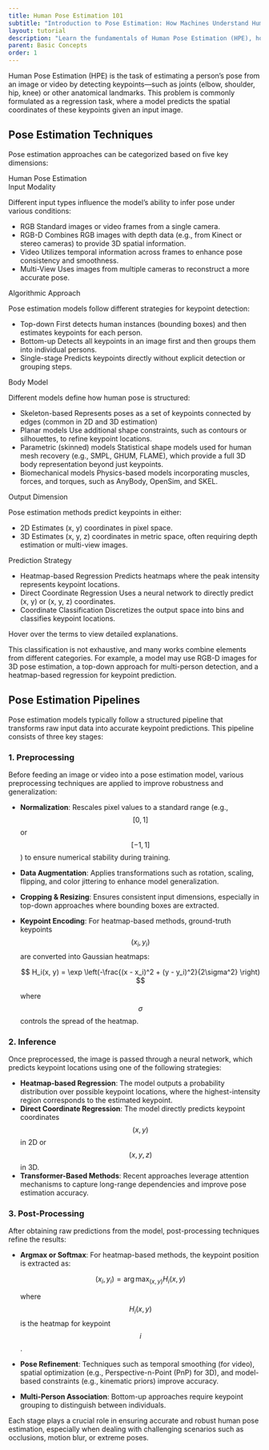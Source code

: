 ```yaml
---
title: Human Pose Estimation 101
subtitle: "Introduction to Pose Estimation: How Machines Understand Human Motion"
layout: tutorial
description: "Learn the fundamentals of Human Pose Estimation (HPE), how it works, and its applications in AI-powered motion tracking."
parent: Basic Concepts
order: 1
---
```


Human Pose Estimation (HPE) is the task of estimating a person’s pose from an image or video by detecting keypoints—such as joints (elbow, shoulder, hip, knee) or other anatomical landmarks. This problem is commonly formulated as a regression task, where a model predicts the spatial coordinates of these keypoints given an input image.

## Pose Estimation Techniques

Pose estimation approaches can be categorized based on five key dimensions:

<div class="chart">
    <div class="node root">Human Pose Estimation</div>
    <div class="branches">
        <div class="node-group">
            <div class="node title">Input Modality</div>
            <p>Different input types influence the model’s ability to infer pose under various conditions:</p>
            <ul class="list">
                <li class="tooltip">
                    RGB
                    <span class="tooltiptext">Standard images or video frames from a single camera.</span>
                </li>
                <li class="tooltip">
                    RGB-D
                    <span class="tooltiptext">Combines RGB images with depth data (e.g., from Kinect or stereo cameras) to provide 3D spatial information.</span>
                </li>
                <li class="tooltip">
                    Video
                    <span class="tooltiptext">Utilizes temporal information across frames to enhance pose consistency and smoothness.</span>
                </li>
                <li class="tooltip">
                    Multi-View
                    <span class="tooltiptext">Uses images from multiple cameras to reconstruct a more accurate pose.</span>
                </li>
            </ul>
        </div>
        <div class="node-group">
            <div class="node title">Algorithmic Approach</div>
            <p>Pose estimation models follow different strategies for keypoint detection:</p>
            <ul class="list">
                <li class="tooltip">
                    Top-down
                    <span class="tooltiptext">First detects human instances (bounding boxes) and then estimates keypoints for each person.</span>
                </li>
                <li class="tooltip">
                    Bottom-up
                    <span class="tooltiptext">Detects all keypoints in an image first and then groups them into individual persons.</span>
                </li>
                <li class="tooltip">
                    Single-stage
                    <span class="tooltiptext">Predicts keypoints directly without explicit detection or grouping steps.</span>
                </li>
            </ul>
        </div>
        <div class="node-group">
            <div class="node title">Body Model</div>
            <p>Different models define how human pose is structured:</p>
            <ul class="list">
                <li class="tooltip">
                    Skeleton-based
                    <span class="tooltiptext">Represents poses as a set of keypoints connected by edges (common in 2D and 3D estimation)</span>
                </li>
                <li class="tooltip">
                    Planar models
                    <span class="tooltiptext">Use additional shape constraints, such as contours or silhouettes, to refine keypoint locations.</span>
                </li>
                <li class="tooltip">
                    Parametric (skinned) models
                    <span class="tooltiptext">Statistical shape models used for human mesh recovery (e.g., SMPL, GHUM, FLAME), which provide a full 3D body representation beyond just keypoints.</span>
                </li>
                <li class="tooltip">
                    Biomechanical models
                    <span class="tooltiptext">Physics-based models incorporating muscles, forces, and torques, such as AnyBody, OpenSim, and SKEL.</span>
                </li>
            </ul>
        </div>
        <div class="node-group">
            <div class="node title">Output Dimension</div>
            <p>Pose estimation methods predict keypoints in either:</p>
            <ul class="list">
                <li class="tooltip">
                    2D
                    <span class="tooltiptext">Estimates (x, y) coordinates in pixel space.</span>
                </li>
                <li class="tooltip">
                    3D
                    <span class="tooltiptext">Estimates (x, y, z) coordinates in metric space, often requiring depth estimation or multi-view images.</span>
                </li>
            </ul>
        </div>
        <div class="node-group">
            <div class="node title">Prediction Strategy</div>
            <ul class="list">
                <li class="tooltip">
                    Heatmap-based Regression
                    <span class="tooltiptext">Predicts heatmaps where the peak intensity represents keypoint locations.</span>
                </li>
                <li class="tooltip">
                    Direct Coordinate Regression
                    <span class="tooltiptext">Uses a neural network to directly predict (x, y) or (x, y, z) coordinates.</span>
                </li>
                <li class="tooltip">
                    Coordinate Classification
                    <span class="tooltiptext">Discretizes the output space into bins and classifies keypoint locations.</span>
                </li>
            </ul>
        </div>
    </div>
</div>

<p class="tip">Hover over the terms to view detailed explanations.</p>

This classification is not exhaustive, and many works combine elements from different categories. For example, a model may use RGB-D images for 3D pose estimation, a top-down approach for multi-person detection, and a heatmap-based regression for keypoint prediction.


## Pose Estimation Pipelines

Pose estimation models typically follow a structured pipeline that transforms raw input data into accurate keypoint predictions. This pipeline consists of three key stages:

### 1. Preprocessing
Before feeding an image or video into a pose estimation model, various preprocessing techniques are applied to improve robustness and generalization:

- **Normalization**: Rescales pixel values to a standard range (e.g., $$[0,1]$$ or $$[-1,1]$$) to ensure numerical stability during training.
- **Data Augmentation**: Applies transformations such as rotation, scaling, flipping, and color jittering to enhance model generalization.
- **Cropping & Resizing**: Ensures consistent input dimensions, especially in top-down approaches where bounding boxes are extracted.
- **Keypoint Encoding**: For heatmap-based methods, ground-truth keypoints $$(x_i, y_i)$$ are converted into Gaussian heatmaps:

  $$
  H_i(x, y) = \exp \left(-\frac{(x - x_i)^2 + (y - y_i)^2}{2\sigma^2} \right)
  $$

  where $$\sigma$$ controls the spread of the heatmap.

### 2. Inference
Once preprocessed, the image is passed through a neural network, which predicts keypoint locations using one of the following strategies:

- **Heatmap-based Regression**: The model outputs a probability distribution over possible keypoint locations, where the highest-intensity region corresponds to the estimated keypoint.
- **Direct Coordinate Regression**: The model directly predicts keypoint coordinates $$(x, y)$$ in 2D or $$(x, y, z)$$ in 3D.
- **Transformer-Based Methods**: Recent approaches leverage attention mechanisms to capture long-range dependencies and improve pose estimation accuracy.

### 3. Post-Processing
After obtaining raw predictions from the model, post-processing techniques refine the results:

- **Argmax or Softmax**: For heatmap-based methods, the keypoint position is extracted as:

  $$
  (x_i, y_i) = \arg \max_{(x, y)} H_i(x, y)
  $$

  where $$H_i(x, y)$$ is the heatmap for keypoint $$i$$.
  
- **Pose Refinement**: Techniques such as temporal smoothing (for video), spatial optimization (e.g., Perspective-n-Point (PnP) for 3D), and model-based constraints (e.g., kinematic priors) improve accuracy.
- **Multi-Person Association**: Bottom-up approaches require keypoint grouping to distinguish between individuals.

Each stage plays a crucial role in ensuring accurate and robust human pose estimation, especially when dealing with challenging scenarios such as occlusions, motion blur, or extreme poses.
